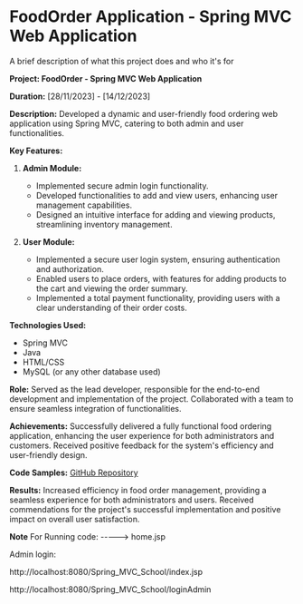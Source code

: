 
# FoodOrder Application - Spring MVC Web Application

A brief description of what this project does and who it's for

**Project: FoodOrder - Spring MVC Web Application**

**Duration:** [28/11/2023] - [14/12/2023]

**Description:**
Developed a dynamic and user-friendly food ordering web application using Spring MVC, catering to both admin and user functionalities.

**Key Features:**
1. **Admin Module:**
   - Implemented secure admin login functionality.
   - Developed functionalities to add and view users, enhancing user management capabilities.
   - Designed an intuitive interface for adding and viewing products, streamlining inventory management.

2. **User Module:**
   - Implemented a secure user login system, ensuring authentication and authorization.
   - Enabled users to place orders, with features for adding products to the cart and viewing the order summary.
   - Implemented a total payment functionality, providing users with a clear understanding of their order costs.

**Technologies Used:**
- Spring MVC
- Java
- HTML/CSS
- MySQL (or any other database used)

**Role:**
Served as the lead developer, responsible for the end-to-end development and implementation of the project. Collaborated with a team to ensure seamless integration of functionalities.

**Achievements:**
Successfully delivered a fully functional food ordering application, enhancing the user experience for both administrators and customers. Received positive feedback for the system's efficiency and user-friendly design.

**Code Samples:**
[GitHub Repository](https://github.com/Arpanpanigrahi/FOOD_ORDER_APP_USING_SPRING_MVC)

**Results:**
Increased efficiency in food order management, providing a seamless experience for both administrators and users. Received commendations for the project's successful implementation and positive impact on overall user satisfaction.

**Note**
For Running code: -----> home.jsp

Admin login: 

http://localhost:8080/Spring_MVC_School/index.jsp

http://localhost:8080/Spring_MVC_School/loginAdmin
